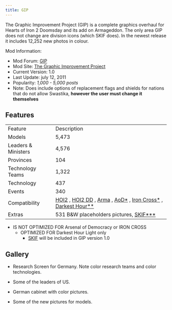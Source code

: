```yaml
---
title: GIP
---
```

The Graphic Improvement Project (GIP) is a complete graphics overhaul
for Hearts of Iron 2 Doomsday and its add on Armageddon. The only area
GIP does not change are division icons (which SKIF does). In the newest
release it includes 12,252 new photos in colour.

Mod Information:

-   Mod Forum:
    [GIP](http://forum.paradoxplaza.com/forum/showthread.php?t=216762)
-   Mod Site: [The Graphic Improvement
    Project](http://giphoi.wordpress.com/)
-   Current Version: 1.0
-   Last Update: july 12, 2011
-   Popularity: *1,000 - 5,000 posts*
-   Note: Does include options of replacement flags and shields for
    nations that do not allow Swastika, **however the user must change
    it themselves**

##  Features 

|                     |                                                                                                                                                                                                                                                                                                                                                                                                                                                                                       |
|---------------------|---------------------------------------------------------------------------------------------------------------------------------------------------------------------------------------------------------------------------------------------------------------------------------------------------------------------------------------------------------------------------------------------------------------------------------------------------------------------------------------|
| Feature             | Description                                                                                                                                                                                                                                                                                                                                                                                                                                                                           |
| Models              | 5,473                                                                                                                                                                                                                                                                                                                                                                                                                                                                                 |
| Leaders & Ministers | 4,576                                                                                                                                                                                                                                                                                                                                                                                                                                                                                 |
| Provinces           | 104                                                                                                                                                                                                                                                                                                                                                                                                                                                                                   |
| Technology Teams    | 1,322                                                                                                                                                                                                                                                                                                                                                                                                                                                                                 |
| Technology          | 437                                                                                                                                                                                                                                                                                                                                                                                                                                                                                   |
| Events              | 340                                                                                                                                                                                                                                                                                                                                                                                                                                                                                   |
| Compatibility       | [HOI2](/wiki/HOI2 "HOI2") , [HOI2 DD](/wiki/index.php?title=HOI2_DD&action=edit&redlink=1 "HOI2 DD (page does not exist)") , [Arma](/wiki/Arma "Arma") , [AoD\*](/wiki/index.php?title=AoD*&action=edit&redlink=1 "AoD* (page does not exist)") , [Iron Cross\*](/wiki/index.php?title=Iron_Cross*&action=edit&redlink=1 "Iron Cross* (page does not exist)") , [Darkest Hour\*\*](/wiki/index.php?title=Darkest_Hour**&action=edit&redlink=1 "Darkest Hour** (page does not exist)") |
| Extras              | 531 B&W placeholders pictures, [SKIF\*\*\*](/wiki/index.php?title=SKIF***&action=edit&redlink=1 "SKIF*** (page does not exist)")                                                                                                                                                                                                                                                                                                                                                      |

-   IS NOT OPTIMIZED FOR Arsenal of Democracy or IRON CROSS
    -   OPTIMIZED FOR Darkest Hour Light only
        -   [SKIF](/wiki/SKIF "SKIF") will be included in GIP version
            1.0

##  Gallery 

-   Research Screen for Germany. Note color research teams and color
    technologies.

-   Some of the leaders of US.

-   German cabinet with color pictures.

-   Some of the new pictures for models.
